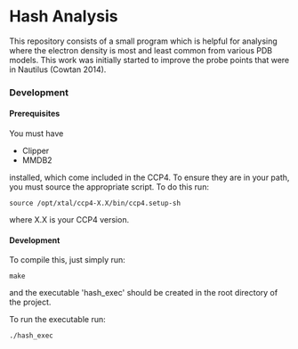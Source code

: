 # Hash Analysis

This repository consists of a small program which is helpful for analysing where the electron density is most and least common from various PDB models. This work was initially started to improve the probe points that were in Nautilus (Cowtan 2014).

### Development

#### Prerequisites

You must have
- Clipper
- MMDB2

installed, which come included in the CCP4. To ensure they are in your path, you must source the appropriate script. To do this run:

    source /opt/xtal/ccp4-X.X/bin/ccp4.setup-sh 
where X.X is your CCP4 version.

#### Development

To compile this, just simply run:

    make
and the executable 'hash_exec' should be created in the root directory of the project.

To run the executable run:

    ./hash_exec
    

